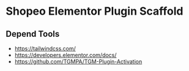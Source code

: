 # Shopeo Elementor Plugin Scaffold


## Depend Tools

- https://tailwindcss.com/
- https://developers.elementor.com/docs/
- https://github.com/TGMPA/TGM-Plugin-Activation
